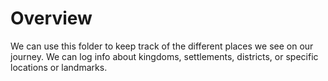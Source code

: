 # Overview
We can use this folder to keep track of the different places we see on our journey. We can log info about kingdoms, settlements, districts, or specific locations or landmarks.

